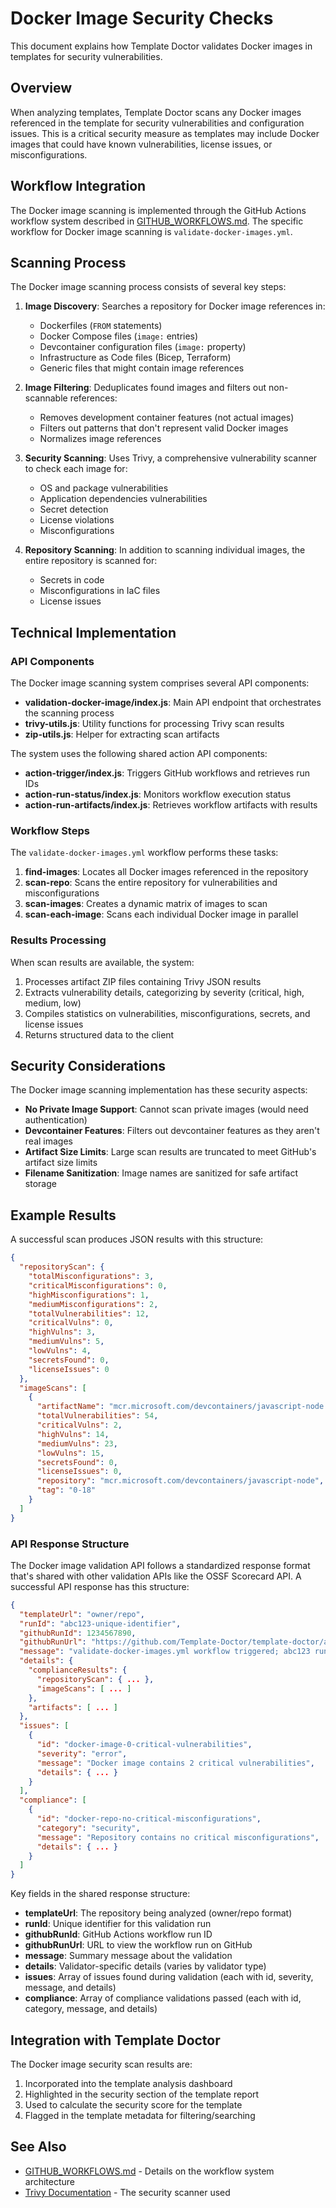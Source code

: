 # Docker Image Security Checks

This document explains how Template Doctor validates Docker images in templates for security vulnerabilities.

## Overview

When analyzing templates, Template Doctor scans any Docker images referenced in the template for security vulnerabilities and configuration issues. This is a critical security measure as templates may include Docker images that could have known vulnerabilities, license issues, or misconfigurations.

## Workflow Integration

The Docker image scanning is implemented through the GitHub Actions workflow system described in [GITHUB_WORKFLOWS.md](./GITHUB_WORKFLOWS.md). The specific workflow for Docker image scanning is `validate-docker-images.yml`.

## Scanning Process

The Docker image scanning process consists of several key steps:

1. **Image Discovery**: Searches a repository for Docker image references in:
   - Dockerfiles (`FROM` statements)
   - Docker Compose files (`image:` entries)
   - Devcontainer configuration files (`image:` property)
   - Infrastructure as Code files (Bicep, Terraform)
   - Generic files that might contain image references

2. **Image Filtering**: Deduplicates found images and filters out non-scannable references:
   - Removes development container features (not actual images)
   - Filters out patterns that don't represent valid Docker images
   - Normalizes image references

3. **Security Scanning**: Uses Trivy, a comprehensive vulnerability scanner to check each image for:
   - OS and package vulnerabilities
   - Application dependencies vulnerabilities
   - Secret detection
   - License violations
   - Misconfigurations

4. **Repository Scanning**: In addition to scanning individual images, the entire repository is scanned for:
   - Secrets in code
   - Misconfigurations in IaC files
   - License issues

## Technical Implementation

### API Components

The Docker image scanning system comprises several API components:

- **validation-docker-image/index.js**: Main API endpoint that orchestrates the scanning process
- **trivy-utils.js**: Utility functions for processing Trivy scan results
- **zip-utils.js**: Helper for extracting scan artifacts

The system uses the following shared action API components:
- **action-trigger/index.js**: Triggers GitHub workflows and retrieves run IDs
- **action-run-status/index.js**: Monitors workflow execution status
- **action-run-artifacts/index.js**: Retrieves workflow artifacts with results

### Workflow Steps

The `validate-docker-images.yml` workflow performs these tasks:

1. **find-images**: Locates all Docker images referenced in the repository
2. **scan-repo**: Scans the entire repository for vulnerabilities and misconfigurations
3. **scan-images**: Creates a dynamic matrix of images to scan
4. **scan-each-image**: Scans each individual Docker image in parallel

### Results Processing

When scan results are available, the system:

1. Processes artifact ZIP files containing Trivy JSON results
2. Extracts vulnerability details, categorizing by severity (critical, high, medium, low)
3. Compiles statistics on vulnerabilities, misconfigurations, secrets, and license issues
4. Returns structured data to the client

## Security Considerations

The Docker image scanning implementation has these security aspects:

- **No Private Image Support**: Cannot scan private images (would need authentication)
- **Devcontainer Features**: Filters out devcontainer features as they aren't real images
- **Artifact Size Limits**: Large scan results are truncated to meet GitHub's artifact size limits
- **Filename Sanitization**: Image names are sanitized for safe artifact storage

## Example Results

A successful scan produces JSON results with this structure:

```json
{
  "repositoryScan": {
    "totalMisconfigurations": 3,
    "criticalMisconfigurations": 0,
    "highMisconfigurations": 1,
    "mediumMisconfigurations": 2,
    "totalVulnerabilities": 12,
    "criticalVulns": 0,
    "highVulns": 3,
    "mediumVulns": 5,
    "lowVulns": 4,
    "secretsFound": 0,
    "licenseIssues": 0
  },
  "imageScans": [
    {
      "artifactName": "mcr.microsoft.com/devcontainers/javascript-node:0-18",
      "totalVulnerabilities": 54,
      "criticalVulns": 2,
      "highVulns": 14,
      "mediumVulns": 23,
      "lowVulns": 15,
      "secretsFound": 0,
      "licenseIssues": 0,
      "repository": "mcr.microsoft.com/devcontainers/javascript-node",
      "tag": "0-18"
    }
  ]
}
```

### API Response Structure

The Docker image validation API follows a standardized response format that's shared with other validation APIs like the OSSF Scorecard API. A successful API response has this structure:

```json
{
  "templateUrl": "owner/repo",
  "runId": "abc123-unique-identifier",
  "githubRunId": 1234567890,
  "githubRunUrl": "https://github.com/Template-Doctor/template-doctor/actions/runs/1234567890",
  "message": "validate-docker-images.yml workflow triggered; abc123 run completed",
  "details": {
    "complianceResults": {
      "repositoryScan": { ... },
      "imageScans": [ ... ]
    },
    "artifacts": [ ... ]
  },
  "issues": [
    {
      "id": "docker-image-0-critical-vulnerabilities",
      "severity": "error",
      "message": "Docker image contains 2 critical vulnerabilities",
      "details": { ... }
    }
  ],
  "compliance": [
    {
      "id": "docker-repo-no-critical-misconfigurations",
      "category": "security",
      "message": "Repository contains no critical misconfigurations",
      "details": { ... }
    }
  ]
}
```

Key fields in the shared response structure:
- **templateUrl**: The repository being analyzed (owner/repo format)
- **runId**: Unique identifier for this validation run
- **githubRunId**: GitHub Actions workflow run ID
- **githubRunUrl**: URL to view the workflow run on GitHub
- **message**: Summary message about the validation
- **details**: Validator-specific details (varies by validator type)
- **issues**: Array of issues found during validation (each with id, severity, message, and details)
- **compliance**: Array of compliance validations passed (each with id, category, message, and details)

## Integration with Template Doctor

The Docker image security scan results are:

1. Incorporated into the template analysis dashboard
2. Highlighted in the security section of the template report
3. Used to calculate the security score for the template
4. Flagged in the template metadata for filtering/searching

## See Also

- [GITHUB_WORKFLOWS.md](./GITHUB_WORKFLOWS.md) - Details on the workflow system architecture
- [Trivy Documentation](https://aquasecurity.github.io/trivy/) - The security scanner used